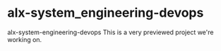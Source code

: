 # alx-system_engineering-devops
alx-system-engineering-devops
This is a very previewed project we're working on.

